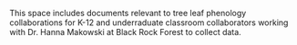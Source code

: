 This space includes documents relevant to tree leaf phenology collaborations for K-12 and underraduate classroom collaborators working with Dr. Hanna Makowski at Black Rock Forest to collect data.
